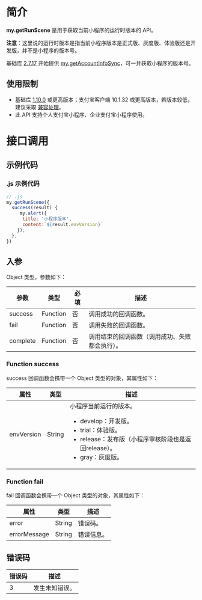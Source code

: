 # 简介
**my.getRunScene** 是用于获取当前小程序的运行时版本的 API。

**注意**：这里说的运行时版本是指当前小程序版本是正式版、灰度版、体验版还是开发版，并不是小程序的版本号。

基础库 [2.7.17](https://opendocs.alipay.com/mini/framework/lib-upgrade-v2) 开始提供 [my.getAccountInfoSync](https://opendocs.alipay.com/mini/api/my.getAccountInfoSync)，可一并获取小程序的版本号。

## 使用限制

- 基础库 [1.10.0](https://opendocs.alipay.com/mini/framework/lib) 或更高版本；支付宝客户端 10.1.32 或更高版本，若版本较低，建议采取 [兼容处理](https://opendocs.alipay.com/mini/framework/compatibility)。
- 此 API 支持个人支付宝小程序、企业支付宝小程序使用。

# 接口调用

## 示例代码

### .js 示例代码

```javascript
// .js
my.getRunScene({
  success(result) {
     my.alert({
      title: '小程序版本',
      content:`${result.envVersion}`
    });
  },
})
```

## 入参

Object 类型，参数如下：

| **参数** | **类型** | **必填** | **描述** |
| --- | --- | --- | --- |
| success | Function | 否 | 调用成功的回调函数。 |
| fail | Function | 否 | 调用失败的回调函数。 |
| complete | Function | 否 | 调用结束的回调函数（调用成功、失败都会执行）。 |

### Function success

success 回调函数会携带一个 Object 类型的对象，其属性如下：

| **属性** | **类型** | **描述** |
| --- | --- | --- |
| envVersion | String | 小程序当前运行的版本。<br /><ul><li>develop：开发版。</li><li>trial：体验版。</li><li>release：发布版（小程序审核阶段也是返回release）。</li><li>gray：灰度版。</li></ul> |


### Function fail

fail 回调函数会携带一个 Object 类型的对象，其属性如下：

| **属性** | **类型** | **描述** |
| --- | --- | --- |
| error | String | 错误码。 |
| errorMessage | String | 错误信息。 |


## 错误码
| **错误码** | **描述** |
| --- | --- |
| 3 | 发生未知错误。 |
